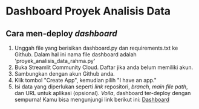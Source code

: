 # Dashboard Proyek Analisis Data
## Cara men-deploy _dashboard_
1. Unggah file yang berisikan dashboard.py dan requirements.txt ke Github. Dalam hal ini nama file dashboard adalah 'proyek_analisis_data_rahma.py'
2. Buka Streamlit Community Cloud. Daftar jika anda belum memiliki akun.
3. Sambungkan dengan akun Github anda.
4. Klik tombol "Create App", kemudian pilih "I have an app."
5. Isi data yang diperlukan seperti *link* repositori, *branch*, *main file path*, dan URL untuk aplikasi (opsional).
_Voila_, dashboard ter-deploy dengan sempurna! Kamu bisa mengunjungi link berikut ini: [Dashboard](https://submission-da-py-rahma.streamlit.app/)
